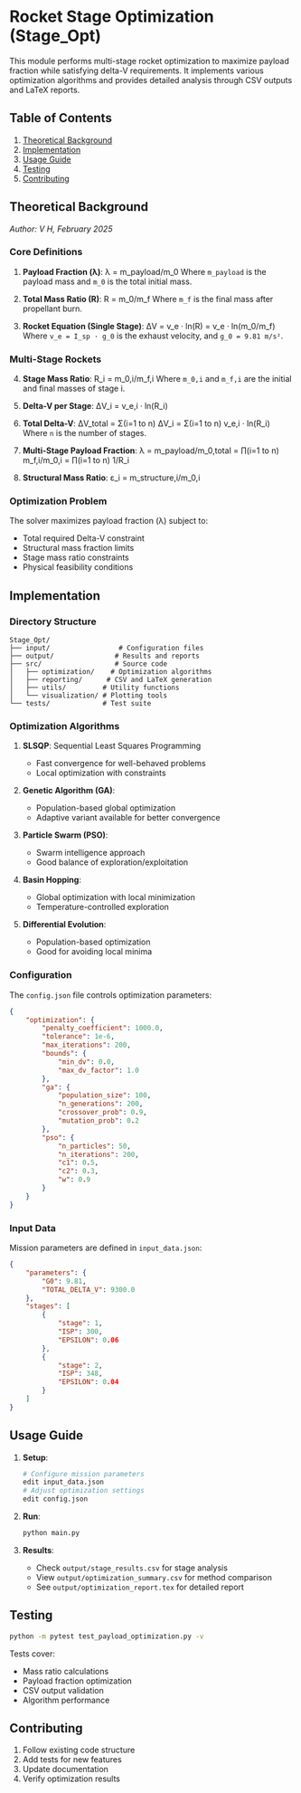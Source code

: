 # Rocket Stage Optimization (Stage_Opt)

This module performs multi-stage rocket optimization to maximize payload fraction while satisfying delta-V requirements. It implements various optimization algorithms and provides detailed analysis through CSV outputs and LaTeX reports.

## Table of Contents
1. [Theoretical Background](#theoretical-background)
2. [Implementation](#implementation)
3. [Usage Guide](#usage-guide)
4. [Testing](#testing)
5. [Contributing](#contributing)

## Theoretical Background
*Author: V H, February 2025*

### Core Definitions

1. **Payload Fraction (λ)**:
λ = m_payload/m_0
Where `m_payload` is the payload mass and `m_0` is the total initial mass.

2. **Total Mass Ratio (R)**:
R = m_0/m_f
Where `m_f` is the final mass after propellant burn.

3. **Rocket Equation (Single Stage)**:
ΔV = v_e · ln(R) = v_e · ln(m_0/m_f)
Where `v_e = I_sp · g_0` is the exhaust velocity, and `g_0 = 9.81 m/s²`.

### Multi-Stage Rockets

4. **Stage Mass Ratio**:
R_i = m_0,i/m_f,i
Where `m_0,i` and `m_f,i` are the initial and final masses of stage i.

5. **Delta-V per Stage**:
ΔV_i = v_e,i · ln(R_i)

6. **Total Delta-V**:
ΔV_total = Σ(i=1 to n) ΔV_i = Σ(i=1 to n) v_e,i · ln(R_i)
Where `n` is the number of stages.

7. **Multi-Stage Payload Fraction**:
λ = m_payload/m_0,total = ∏(i=1 to n) m_f,i/m_0,i = ∏(i=1 to n) 1/R_i

8. **Structural Mass Ratio**:
ε_i = m_structure,i/m_0,i

### Optimization Problem

The solver maximizes payload fraction (λ) subject to:
- Total required Delta-V constraint
- Structural mass fraction limits
- Stage mass ratio constraints
- Physical feasibility conditions

## Implementation

### Directory Structure
```
Stage_Opt/
├── input/                 # Configuration files
├── output/               # Results and reports
├── src/                  # Source code
│   ├── optimization/    # Optimization algorithms
│   ├── reporting/      # CSV and LaTeX generation
│   ├── utils/         # Utility functions
│   └── visualization/ # Plotting tools
└── tests/             # Test suite
```

### Optimization Algorithms
1. **SLSQP**: Sequential Least Squares Programming
   - Fast convergence for well-behaved problems
   - Local optimization with constraints

2. **Genetic Algorithm (GA)**:
   - Population-based global optimization
   - Adaptive variant available for better convergence

3. **Particle Swarm (PSO)**:
   - Swarm intelligence approach
   - Good balance of exploration/exploitation

4. **Basin Hopping**:
   - Global optimization with local minimization
   - Temperature-controlled exploration

5. **Differential Evolution**:
   - Population-based optimization
   - Good for avoiding local minima

### Configuration

The `config.json` file controls optimization parameters:

```json
{
    "optimization": {
        "penalty_coefficient": 1000.0,
        "tolerance": 1e-6,
        "max_iterations": 200,
        "bounds": {
            "min_dv": 0.0,
            "max_dv_factor": 1.0
        },
        "ga": {
            "population_size": 100,
            "n_generations": 200,
            "crossover_prob": 0.9,
            "mutation_prob": 0.2
        },
        "pso": {
            "n_particles": 50,
            "n_iterations": 200,
            "c1": 0.5,
            "c2": 0.3,
            "w": 0.9
        }
    }
}
```

### Input Data
Mission parameters are defined in `input_data.json`:
```json
{
    "parameters": {
        "G0": 9.81,
        "TOTAL_DELTA_V": 9300.0
    },
    "stages": [
        {
            "stage": 1,
            "ISP": 300,
            "EPSILON": 0.06
        },
        {
            "stage": 2,
            "ISP": 348,
            "EPSILON": 0.04
        }
    ]
}
```

## Usage Guide

1. **Setup**:
   ```bash
   # Configure mission parameters
   edit input_data.json
   # Adjust optimization settings
   edit config.json
   ```

2. **Run**:
   ```bash
   python main.py
   ```

3. **Results**:
   - Check `output/stage_results.csv` for stage analysis
   - View `output/optimization_summary.csv` for method comparison
   - See `output/optimization_report.tex` for detailed report

## Testing
```bash
python -m pytest test_payload_optimization.py -v
```

Tests cover:
- Mass ratio calculations
- Payload fraction optimization
- CSV output validation
- Algorithm performance

## Contributing
1. Follow existing code structure
2. Add tests for new features
3. Update documentation
4. Verify optimization results
